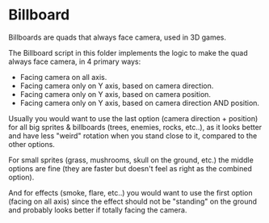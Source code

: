 # Billboard

Billboards are quads that always face camera, used in 3D games.

The Billboard script in this folder implements the logic to make the quad always face camera, in 4 primary ways:

- Facing camera on all axis.
- Facing camera only on Y axis, based on camera direction.
- Facing camera only on Y axis, based on camera position.
- Facing camera only on Y axis, based on camera direction AND position.

Usually you would want to use the last option (camera direction + position) for all big sprites & billboards (trees, enemies, rocks, etc..), as it looks better and have less "weird" rotation when you stand close to it, compared to the other options.

For small sprites (grass, mushrooms, skull on the ground, etc.) the middle options are fine (they are faster but doesn't feel as right as the combined option).

And for effects (smoke, flare, etc..) you would want to use the first option (facing on all axis) since the effect should not be "standing" on the ground and probably looks better if totally facing the camera.